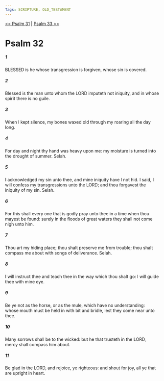 ```yaml
---
Tags: SCRIPTURE, OLD_TESTAMENT
---
```


[<< Psalm 31](OLD_TESTAMENT/19_Psalms/Psalm_31.md) | [Psalm 33 >>](OLD_TESTAMENT/19_Psalms/Psalm_33.md)

# Psalm 32

##### 1
 BLESSED is he whose transgression is forgiven, whose sin is covered.
##### 2
 Blessed is the man unto whom the LORD imputeth not iniquity, and in whose spirit there is no guile.
##### 3
 When I kept silence, my bones waxed old through my roaring all the day long.
##### 4
 For day and night thy hand was heavy upon me: my moisture is turned into the drought of summer.  Selah.
##### 5
 I acknowledged my sin unto thee, and mine iniquity have I not hid.  I said, I will confess my transgressions unto the LORD; and thou forgavest the iniquity of my sin.  Selah.
##### 6
 For this shall every one that is godly pray unto thee in a time when thou mayest be found: surely in the floods of great waters they shall not come nigh unto him.
##### 7
 Thou art my hiding place; thou shalt preserve me from trouble; thou shalt compass me about with songs of deliverance.  Selah.
##### 8
 I will instruct thee and teach thee in the way which thou shalt go: I will guide thee with mine eye.
##### 9
 Be ye not as the horse, or as the mule, which have no understanding: whose mouth must be held in with bit and bridle, lest they come near unto thee.
##### 10
 Many sorrows shall be to the wicked: but he that trusteth in the LORD, mercy shall compass him about.
##### 11
 Be glad in the LORD, and rejoice, ye righteous: and shout for joy, all ye that are upright in heart.
